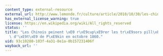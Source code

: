```yaml
---
content_type: external-resource
external_url: http://www.lemonde.fr/culture/article/2010/10/30/les-chinois-peinent-a-recuperer-les-tresors-pilles-du-palais-d-ete-de-pekin-en-octobre-1860_1433289_3246.html
has_external_license_warning: true
license: https://en.wikipedia.org/wiki/All_rights_reserved
status: ''
title: "Les Chinois peinent \xE0 r\xE9cup\xE9rer les tr\xE9sors pill\xE9s du Palais\
  \ d'\xE9t\xE9 de P\xE9kin en octobre 1860."
uid: 93c10280-103f-4a31-8e1a-0b157231406f
wayback_url: ''
---
```

